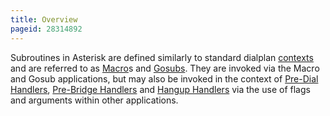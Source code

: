 ```yaml
---
title: Overview
pageid: 28314892
---
```


Subroutines in Asterisk are defined similarly to standard dialplan [contexts](/Configuration/Dialplan/Contexts-Extensions-and-Priorities) and are referred to as [Macro](/Configuration/Dialplan/Subroutines/Macros)s and [Gosubs](/Configuration/Dialplan/Subroutines/Gosub./_AGI_Commands/gosub./_Dialplan_Applications/Gosub). They are invoked via the Macro and Gosub applications, but may also be invoked in the context of [Pre-Dial Handlers](/Configuration/Dialplan/Subroutines/Pre-Dial-Handlers), [Pre-Bridge Handlers](/Configuration/Dialplan/Subroutines/Pre-Bridge-Handlers) and [Hangup Handlers](/Configuration/Dialplan/Subroutines/Hangup-Handlers) via the use of flags and arguments within other applications.

